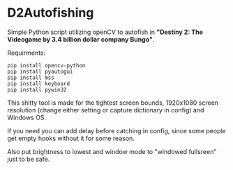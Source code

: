 # D2Autofishing
Simple Python script utilizing openCV to autofish in **"Destiny 2: The Videogame by 3.4 billion dollar company Bungo"**.

Requirments:
```
pip install opencv-python
pip install pyautogui
pip install mss
pip install keyboard
pip install pywin32
```

This shitty tool is made for the tightest screen bounds, 1920x1080 screen resolution (change either setting or capture dictionary in config) and Windows OS.

If you need you can add delay before catching in config, since some people get empty hooks without it for some reason.

Also put brightness to lowest and window mode to "windowed fullsreen" just to be safe.
